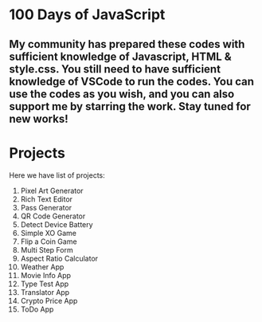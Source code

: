 # 100 Days of JavaScript

## My community has prepared these codes with sufficient knowledge of Javascript, HTML & style.css. You still need to have sufficient knowledge of VSCode to run the codes. You can use the codes as you wish, and you can also support me by starring the work. Stay tuned for new works!


# Projects

Here we have list of projects:

1. Pixel Art Generator
2. Rich Text Editor
3. Pass Generator
4. QR Code Generator
5. Detect Device Battery
6. Simple XO Game
7. Flip a Coin Game
8. Multi Step Form
9. Aspect Ratio Calculator
10. Weather App
11. Movie Info App
12. Type Test App
13. Translator App
14. Crypto Price App
15. ToDo App




